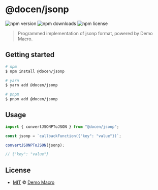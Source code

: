 # @docen/jsonp

![npm version](https://img.shields.io/npm/v/@docen/jsonp)
![npm downloads](https://img.shields.io/npm/dw/@docen/jsonp)
![npm license](https://img.shields.io/npm/l/@docen/jsonp)

> Programmed implementation of jsonp format, powered by Demo Macro.

## Getting started

```bash
# npm
$ npm install @docen/jsonp

# yarn
$ yarn add @docen/jsonp

# pnpm
$ pnpm add @docen/jsonp
```

## Usage

```ts
import { convertJSONPToJSON } from "@docen/jsonp";

const jsonp = `callbackFunction({"key": "value"})`;

convertJSONPToJSON(jsonp);

// {"key": "value"}
```

## License

- [MIT](LICENSE) &copy; [Demo Macro](https://imst.xyz/)
